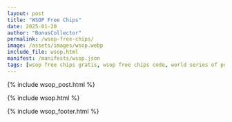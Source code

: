 ```yaml
---
layout: post
title: "WSOP Free Chips"
date: 2025-01-20
author: "BonusCollector"
permalink: /wsop-free-chips/
image: /assets/images/wsop.webp
include_file: wsop.html
manifest: /manifests/wsop.json
tags: [wsop free chips gratis, wsop free chips code, world series of poker free chips]
---
```


{% include wsop_post.html %}

{% include wsop.html %}

{% include wsop_footer.html %}